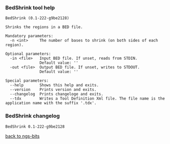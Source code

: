 ### BedShrink tool help
	BedShrink (0.1-222-g9be2128)
	
	Shrinks the regions in a BED file.
	
	Mandatory parameters:
	  -n <int>     The number of bases to shrink (on both sides of each region).
	
	Optional parameters:
	  -in <file>   Input BED file. If unset, reads from STDIN.
	               Default value: ''
	  -out <file>  Output BED file. If unset, writes to STDOUT.
	               Default value: ''
	
	Special parameters:
	  --help       Shows this help and exits.
	  --version    Prints version and exits.
	  --changelog  Prints changeloge and exits.
	  --tdx        Writes a Tool Definition Xml file. The file name is the application name with the suffix '.tdx'.
	
### BedShrink changelog
	BedShrink 0.1-222-g9be2128
	
[back to ngs-bits](https://github.com/marc-sturm/ngs-bits)